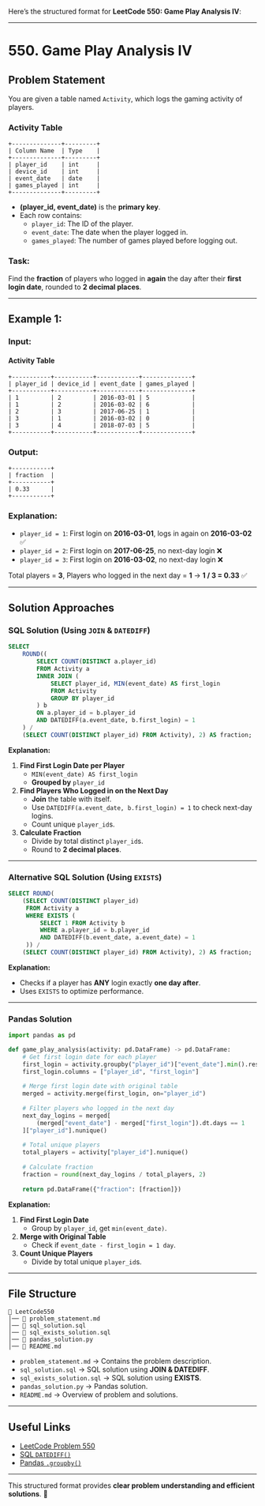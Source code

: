 Here’s the structured format for **LeetCode 550: Game Play Analysis IV**:

---

# **550. Game Play Analysis IV**

## **Problem Statement**
You are given a table named `Activity`, which logs the gaming activity of players.

### **Activity Table**
```
+--------------+---------+
| Column Name  | Type    |
+--------------+---------+
| player_id    | int     |
| device_id    | int     |
| event_date   | date    |
| games_played | int     |
+--------------+---------+
```
- **(player_id, event_date)** is the **primary key**.
- Each row contains:
  - `player_id`: The ID of the player.
  - `event_date`: The date when the player logged in.
  - `games_played`: The number of games played before logging out.

### **Task:**
Find the **fraction** of players who logged in **again** the day after their **first login date**, rounded to **2 decimal places**.

---

## **Example 1:**
### **Input:**
#### **Activity Table**
```
+-----------+-----------+------------+--------------+
| player_id | device_id | event_date | games_played |
+-----------+-----------+------------+--------------+
| 1         | 2         | 2016-03-01 | 5            |
| 1         | 2         | 2016-03-02 | 6            |
| 2         | 3         | 2017-06-25 | 1            |
| 3         | 1         | 2016-03-02 | 0            |
| 3         | 4         | 2018-07-03 | 5            |
+-----------+-----------+------------+--------------+
```
### **Output:**
```
+-----------+
| fraction  |
+-----------+
| 0.33      |
+-----------+
```
### **Explanation:**
- `player_id = 1`: First login on **2016-03-01**, logs in again on **2016-03-02** ✅
- `player_id = 2`: First login on **2017-06-25**, no next-day login ❌
- `player_id = 3`: First login on **2016-03-02**, no next-day login ❌

Total players = **3**, Players who logged in the next day = **1** → **1 / 3 = 0.33** ✅

---

## **Solution Approaches**

### **SQL Solution (Using `JOIN` & `DATEDIFF`)**
```sql
SELECT 
    ROUND((
        SELECT COUNT(DISTINCT a.player_id)
        FROM Activity a
        INNER JOIN (
            SELECT player_id, MIN(event_date) AS first_login
            FROM Activity
            GROUP BY player_id
        ) b
        ON a.player_id = b.player_id
        AND DATEDIFF(a.event_date, b.first_login) = 1
    ) / 
    (SELECT COUNT(DISTINCT player_id) FROM Activity), 2) AS fraction;
```
**Explanation:**
1. **Find First Login Date per Player**
   - `MIN(event_date) AS first_login`
   - **Grouped by** `player_id`
2. **Find Players Who Logged in on the Next Day**
   - **Join** the table with itself.
   - Use `DATEDIFF(a.event_date, b.first_login) = 1` to check next-day logins.
   - Count unique `player_id`s.
3. **Calculate Fraction**
   - Divide by total distinct `player_id`s.
   - Round to **2 decimal places**.

---

### **Alternative SQL Solution (Using `EXISTS`)**
```sql
SELECT ROUND(
    (SELECT COUNT(DISTINCT player_id) 
     FROM Activity a
     WHERE EXISTS (
         SELECT 1 FROM Activity b
         WHERE a.player_id = b.player_id 
         AND DATEDIFF(b.event_date, a.event_date) = 1
     )) / 
    (SELECT COUNT(DISTINCT player_id) FROM Activity), 2) AS fraction;
```
**Explanation:**
- Checks if a player has **ANY** login exactly **one day after**.
- Uses `EXISTS` to optimize performance.

---

### **Pandas Solution**
```python
import pandas as pd

def game_play_analysis(activity: pd.DataFrame) -> pd.DataFrame:
    # Get first login date for each player
    first_login = activity.groupby("player_id")["event_date"].min().reset_index()
    first_login.columns = ["player_id", "first_login"]
    
    # Merge first login date with original table
    merged = activity.merge(first_login, on="player_id")
    
    # Filter players who logged in the next day
    next_day_logins = merged[
        (merged["event_date"] - merged["first_login"]).dt.days == 1
    ]["player_id"].nunique()
    
    # Total unique players
    total_players = activity["player_id"].nunique()
    
    # Calculate fraction
    fraction = round(next_day_logins / total_players, 2)
    
    return pd.DataFrame({"fraction": [fraction]})
```
**Explanation:**
1. **Find First Login Date**
   - Group by `player_id`, get `min(event_date)`.
2. **Merge with Original Table**
   - Check if `event_date - first_login = 1 day`.
3. **Count Unique Players**
   - Divide by total unique `player_id`s.

---

## **File Structure**
```
📂 LeetCode550
│── 📜 problem_statement.md
│── 📜 sql_solution.sql
│── 📜 sql_exists_solution.sql
│── 📜 pandas_solution.py
│── 📜 README.md
```
- `problem_statement.md` → Contains the problem description.
- `sql_solution.sql` → SQL solution using **JOIN & DATEDIFF**.
- `sql_exists_solution.sql` → SQL solution using **EXISTS**.
- `pandas_solution.py` → Pandas solution.
- `README.md` → Overview of problem and solutions.

---

## **Useful Links**
- [LeetCode Problem 550](https://leetcode.com/problems/game-play-analysis-iv/)
- [SQL `DATEDIFF()`](https://www.w3schools.com/sql/func_mysql_datediff.asp)
- [Pandas `.groupby()`](https://pandas.pydata.org/docs/reference/api/pandas.DataFrame.groupby.html)

---

This structured format provides **clear problem understanding and efficient solutions**. 🚀